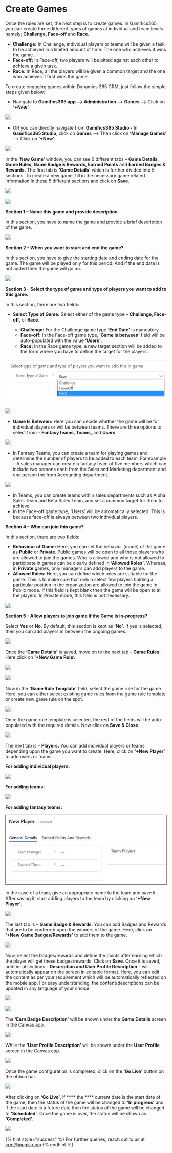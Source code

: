 # Create Games

Once the rules are set, the next step is to create games. In Gamifics365, you can create three different types of games at individual and team levels namely; **Challenge, Face-off** and **Race**.

* **Challenge:** In Challenge, individual players or teams will be given a task to be achieved in a limited amount of time. The one who achieves it wins the game.
* **Face-off:** In Face-off, two players will be pitted against each other to achieve a given task.
* **Race:** In Race, all the players will be given a common target and the one who achieves it first wins the game.

To create engaging games within Dynamics 365 CRM, just follow the simple steps given below:

* Navigate to **Gamifics365 app --> Administration --> Games -->** Click on **‘+New’**.

![](../../.gitbook/assets/Games\_1.png)

* OR you can directly navigate from **Gamifics365 Studio -** In **Gamifics365 Studio**, click on **Games** --> Then click on **‘Manage Games’** --> Click on **‘+New’**.

![](../../.gitbook/assets/Games\_2.png)

In the **‘New Game’** window, you can see 6 different tabs – **Game Details, Game Rules, Game Badge & Rewards, Earned Points** and **Earned Badges & Rewards.** The first tab is **‘Game Details’** which is further divided into 5 sections. To create a new game, fill in the necessary game related information in these 5 different sections and click on **Save**.

![](<../../.gitbook/assets/Config Games\_6.png>)

![](<../../.gitbook/assets/Config Games\_7.1.png>)

**Section 1 – Name this game and provide description**

In this section, you have to name the game and provide a brief description of the game.

![](../../.gitbook/assets/Games\_3.png)

**Section 2 – When you want to start and end the game?**

In this section, you have to give the starting date and ending date for the game. The game will be played only for this period. And if the end date is not added then the game will go on.

![](../../.gitbook/assets/Games\_4.png)

**Section 3 – Select the type of game and type of players you want to add to this game.**

In this section, there are two fields:

*   **Select Type of Game:** Select either of the game type – **Challenge, Face-off,** or **Race**.

    * **Challenge:** For the Challenge game type **‘End Date’** is mandatory.
    * **Face-off:** In the Face-off game type, ‘**Game is between’** field will be auto-populated with the value **‘Users’**.
    * **Race:** In the Race game type, a new target section will be added to the form where you have to define the target for the players.&#x20;



![](<../../.gitbook/assets/Game type.png>)

![](../../.gitbook/assets/Games\_5.png)

* **Game Is Between:** Here you can decide whether the game will be for individual players or will be between teams. There are three options to select from – **Fantasy teams, Teams,** and **Users**.

![](../../.gitbook/assets/Games\_8.1.png)

* In Fantasy Teams, you can create a team for playing games and determine the number of players to be added to each team. For example – A sales manager can create a fantasy team of five members which can include two persons each from the Sales and Marketing department and one person the from Accounting department.

![](../../.gitbook/assets/Games\_9.png)

* In Teams, you can create teams within sales departments such as Alpha Sales Team and Beta Sales Team, and set a common target for them to achieve.
* In the Face-off game type, ‘Users’ will be automatically selected. This is because face-off is always between two individual players.

**Section 4 – Who can join this game?**

In this section, there are two fields:

* **Behaviour of Game:** Here, you can set the behavior (mode) of the game as **Public** or **Private**. Public games will be open to all those players who are allowed to join the games. Who is allowed and who is not allowed to participate in games can be clearly defined in **‘Allowed Roles’**. Whereas, in **Private** games, only managers can add players to the game.&#x20;
* **Allowed Roles:** Here, you can define which roles are suitable for the game. This is to make sure that only a select few players holding a particular position in the organization are allowed to join the game in Public mode. If this field is kept blank then the game will be open to all the players. In Private mode, this field is not necessary.

![](<../../.gitbook/assets/Games\_11 (1).png>)

**Section 5 – Allow players to join game if the Game is in-progress?**

Select **Yes** or **No**. By default, this section is kept as **‘No’**. If yes is selected, then you can add players in between the ongoing games.

![](<../../.gitbook/assets/Config Games\_9.png>)

Once the **‘Game Details’** is saved, move on to the next tab – **Game Rules.** Here click on **‘+New Game Rule’.**

![](../../.gitbook/assets/Games\_6.png)

![](../../.gitbook/assets/Games\_7.png)

Now in the **‘Game Rule Template’** field, select the game rule for the game. Here, you can either select existing game rules from the game rule template or create new game rule on the spot.

![](../../.gitbook/assets/Games\_8.png)

Once the game rule template is selected, the rest of the fields will be auto-populated with the required details. Now click on **Save & Close**.

![](../../.gitbook/assets/Games\_9.1.png)

The next tab is – **Players.** You can add individual players or teams depending upon the game you want to create. Here, click on **‘+New Player’** to add users or teams.

**For adding individual players:**

![](../../.gitbook/assets/Players\_2.png)

**For adding teams:**

![](../../.gitbook/assets/Players\_1.png)

**For adding fantasy teams:**

![](<../../.gitbook/assets/Fantasy team.jpg>)

In the case of a team, give an appropriate name to the team and save it. After saving it, start adding players to the team by clicking on **‘+New Player’**.

![](../../.gitbook/assets/Games\_10.png)

The last tab is – **Game Badge & Rewards**. You can add Badges and Rewards that are to be conferred upon the winners of the game. Here, click on **‘+New Game Badges/Rewards’** to add them to the game.

![](../../.gitbook/assets/Games\_11.png)

Now, select the badges/rewards and define the points after earning which the player will get these badges/rewards. Click on **Save**. Once it is saved, additional sections - **Description and User Profile Description** - will automatically appear on the screen in editable format. Here, you can edit the content as per your requirement which will be automatically reflected on the mobile app. For easy understanding, the content/descriptions can be updated in any language of your choice.

![](../../.gitbook/assets/Badges\_2.png)

![](../../.gitbook/assets/Games\_12.png)

The **‘Earn Badge Description’** will be shown under the **Game Details** screen in the Canvas app.

![](<../../.gitbook/assets/Canvas app Badges\_1.png>)

While the **‘User Profile Description’** will be shown under the **User Profile** screen in the Canvas app.

![](<../../.gitbook/assets/Canvas app User Profile\_1.png>)

Once the game configuration is completed, click on the **‘Go Live’** button on the ribbon bar.

![](<../../.gitbook/assets/Go Live new\_1.png>)

After clicking on **‘Go Live’**, if **** the **** current date is the start date of the game, then the status of the game will be changed to **‘In progress’** and if the start date is a future date then the status of the game will be changed to **‘Scheduled’**. Once the game is over, the status will be shown as **‘Completed’**.

![](../../.gitbook/assets/Games\_13.png)

{% hint style="success" %}
For further queries, reach out to us at [crm@inogic.com](mailto:crm@inogic.com)
{% endhint %}
